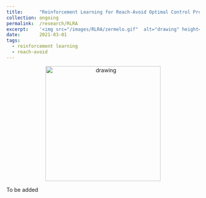 ```yaml
---
title: 		"Reinforcement Learning for Reach-Avoid Optimal Control Problem"
collection:	ongoing
permalink: 	/research/RLRA
excerpt:    '<img src="/images/RLRA/zermelo.gif"  alt="drawing" height="300px"/>'
date: 		2021-03-01
tags:
  - reinforcement learning
  - reach-avoid
---
```


<center>
	<img src="/images/RLRA/zermelo.gif"  alt="drawing" height="300"/>
</center>

To be added